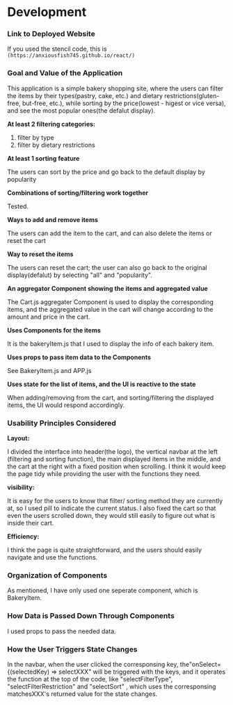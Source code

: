 # Development

### Link to Deployed Website
If you used the stencil code, this is `(https://anxiousfish745.github.io/react/)`

### Goal and Value of the Application
This application is a simple bakery shopping site, where the users can filter the items by their types(pastry, cake, etc.) and dietary restrictions(gluten-free, but-free, etc.), while sorting by the price(lowest - higest or vice versa), and see the most popular ones(the defalut display).

**At least 2 filtering categories:**
1. filter by type
2. filter by dietary restrictions


**At least 1 sorting feature**  

The users can sort by the price and go back to the default display by popularity

**Combinations of sorting/filtering work together**  

Tested.

**Ways to add and remove items**  

The users can add the item to the cart, and can also delete the items or reset the cart

**Way to reset the items**  

The users can reset the cart; the user can also go back to the original display(defalut) by selecting "all" and "popularity".

**An aggregator Component showing the items and aggregated value**  

The Cart.js aggregater Component is used to display the corresponding items, and the aggregated value in the cart will change according to the amount and price in the cart. 

**Uses Components for the items**  

It is the bakeryItem.js that I used to display the info of each bakery item.

**Uses props to pass item data to the Components**  

See BakeryItem.js and APP.js

**Uses state for the list of items, and the UI is reactive to the state**  

When adding/removing from the cart, and sorting/filtering the displayed items, the UI would respond accordingly. 

### Usability Principles Considered
**Layout:**  

I divided the interface into header(the logo), the vertical navbar at the left (filtering and sorting function), the main displayed items in the middle, and the cart at the right with a fixed position when scrolling. I think it would keep the page tidy while providing the user with the functions they need. 

**visibility:**  

It is easy for the users to know that filter/ sorting method they are currently at, so I used pill to indicate the current status. I also fixed the cart so that even the users scrolled down, they would still easily to figure out what is inside their cart.

**Efficiency:**  

I think the page is quite straightforward, and the users should easily navigate and use the functions.

### Organization of Components
As mentioned, I have only used one seperate component, which is BakeryItem. 

### How Data is Passed Down Through Components
I used props to pass the needed data. 

### How the User Triggers State Changes
In the navbar, when the user clicked the corresponsing key, the"onSelect={(selectedKey) => selectXXX" will be triggered with the keys, and it operates the function at the top of the code, like "selectFilterType", "selectFilterRestriction" and "selectSort" , which uses the corresponsing matchesXXX's returned value for the state changes.
